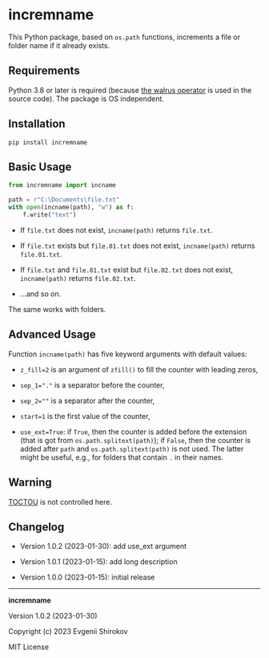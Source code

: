 # incremname

This Python package, based on `os.path` functions, increments a file or folder name if it already exists.

## Requirements

Python 3.8 or later is required (because [the walrus operator](https://peps.python.org/pep-0572/) is used in the source code). The package is OS independent.

## Installation

`pip install incremname`

## Basic Usage

```python
from incremname import incname

path = r"C:\Documents\file.txt"
with open(incname(path), "w") as f:
    f.write("text")
```

* If `file.txt` does not exist, `incname(path)` returns `file.txt`.

* If `file.txt` exists but `file.01.txt` does not exist, `incname(path)` returns `file.01.txt`.

* If `file.txt` and `file.01.txt` exist but `file.02.txt` does not exist, `incname(path)` returns `file.02.txt`.

* ...and so on.

The same works with folders.

## Advanced Usage

Function `incname(path)` has five keyword arguments with default values:

* `z_fill=2` is an argument of `zfill()` to fill the counter with leading zeros,

* `sep_1="."` is a separator before the counter,

* `sep_2=""` is a separator after the counter,

* `start=1` is the first value of the counter,

* `use_ext=True`: if `True`, then the counter is added before the extension (that is got from `os.path.splitext(path)`); if `False`, then the counter is added after `path` and `os.path.splitext(path)` is not used. The latter might be useful, e.g., for folders that contain `.` in their names.

## Warning

[TOCTOU](https://en.wikipedia.org/wiki/Time-of-check_to_time-of-use) is not controlled here.

## Changelog

* Version 1.0.2 (2023-01-30): add use_ext argument

* Version 1.0.1 (2023-01-15): add long description

* Version 1.0.0 (2023-01-15): initial release

----------

**incremname**

Version 1.0.2 (2023-01-30)

Copyright (c) 2023 Evgenii Shirokov

MIT License
